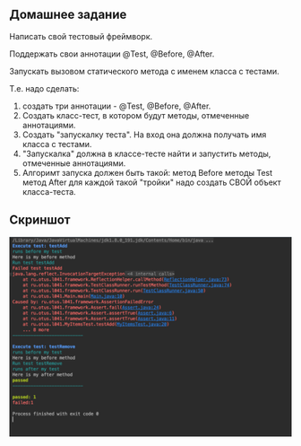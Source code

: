 ## Домашнее задание
   
   Написать свой тестовый фреймворк.
   
   Поддержать свои аннотации @Test, @Before, @After.
   
   Запускать вызовом статического метода с именем класса с тестами.
   
   Т.е. надо сделать:
   1) создать три аннотации - @Test, @Before, @After.
   2) Создать класс-тест, в котором будут методы, отмеченные аннотациями.
   3) Создать "запускалку теста". На вход она должна получать имя класса с тестами.
   4) "Запускалка" должна в классе-тесте найти и запустить методы, отмеченные аннотациями.
   5) Алгоримт запуска должен быть такой:
      метод Before
      методы Test
      метод After
   для каждой такой "тройки" надо создать СВОЙ объект класса-теста.
   
   
## Скриншот
![Alt text](result.png)